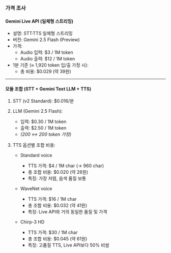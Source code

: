 ### 가격 조사

#### Gemini Live API (일체형 스트리밍)
- 설명: STT·TTS 일체형 스트리밍
- 버전: Gemini 2.5 Flash (Preview)
- 가격:
  - Audio 입력: $3 / 1M token
  - Audio 출력: $12 / 1M token
- 1분 기준 (≈ 1,920 token 입/출 가정 시):
  - 총 비용: $0.029 (약 39원)

---

#### 모듈 조합 (STT + Gemini Text LLM + TTS)

1.  STT (v2 Standard): $0.016/분
2.  LLM (Gemini 2.5 Flash):
    - 입력: $0.30 / 1M token
    - 출력: $2.50 / 1M token
    - *(200 ↔ 200 token 가정)*
3.  TTS 옵션별 조합 비용:

    - Standard voice
      - TTS 가격: $4 / 1M char (→ 960 char)
      - 총 조합 비용: $0.020 (약 28원)
      - 특징: 가장 저렴, 음색 품질 보통

    - WaveNet voice
      - TTS 가격: $16 / 1M char
      - 총 조합 비용: $0.032 (약 41원)
      - 특징: Live API와 거의 동일한 품질 및 가격

    - Chirp-3 HD
      - TTS 가격: $30 / 1M char
      - 총 조합 비용: $0.045 (약 61원)
      - 특징: 고품질 TTS, Live API보다 50% 비쌈

